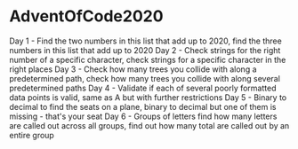 # AdventOfCode2020

Day 1 - Find the two numbers in this list that add up to 2020, find the three numbers in this list that add up to 2020
Day 2 - Check strings for the right number of a specific character, check strings for a specific character in the right places
Day 3 - Check how many trees you collide with along a predetermined path, check how many trees you collide with along several predetermined paths
Day 4 - Validate if each of several poorly formatted data points is valid, same as A but with further restrictions
Day 5 - Binary to decimal to find the seats on a plane, binary to decimal but one of them is missing - that's your seat
Day 6 - Groups of letters find how many letters are called out across all groups, find out how many total are called out by an entire group
